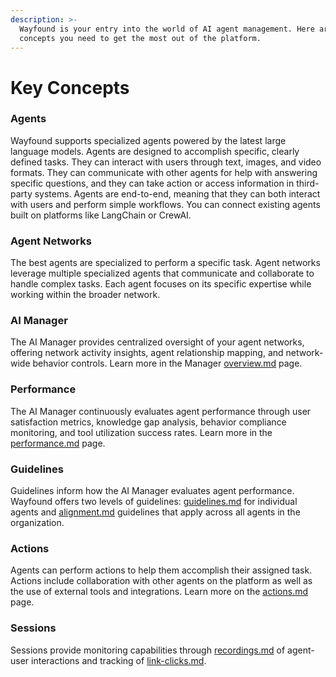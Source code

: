 ```yaml
---
description: >-
  Wayfound is your entry into the world of AI agent management. Here are the key
  concepts you need to get the most out of the platform.
---
```


# Key Concepts

### Agents

Wayfound supports specialized agents powered by the latest large language models. Agents are designed to accomplish specific, clearly defined tasks. They can interact with users through text, images, and video formats. They can communicate with other agents for help with answering specific questions, and they can take action or access information in third-party systems. Agents are end-to-end, meaning that they can both interact with users and perform simple workflows. You can connect existing agents built on platforms like LangChain or CrewAI.

### Agent Networks

The best agents are specialized to perform a specific task. Agent networks leverage multiple specialized agents that communicate and collaborate to handle complex tasks. Each agent focuses on its specific expertise while working within the broader network.

### AI Manager

The AI Manager provides centralized oversight of your agent networks, offering network activity insights, agent relationship mapping, and network-wide behavior controls. Learn more in the Manager [overview.md](supervisor/overview.md "mention") page.

### Performance

The AI Manager continuously evaluates agent performance through user satisfaction metrics, knowledge gap analysis, behavior compliance monitoring, and tool utilization success rates. Learn more in the [performance.md](supervisor/performance.md "mention") page.

### Guidelines&#x20;

Guidelines inform how the AI Manager evaluates agent performance. Wayfound offers two levels of guidelines: [guidelines.md](agents/guidelines.md "mention") for individual agents and [alignment.md](supervisor/alignment.md "mention") guidelines that apply across all agents in the organization.

### Actions

Agents can perform actions to help them accomplish their assigned task. Actions include collaboration with other agents on the platform as well as the use of external tools and integrations. Learn more on the [actions.md](agents/actions.md "mention") page.

### Sessions

Sessions provide monitoring capabilities through [recordings.md](sessions/recordings.md "mention") of agent-user interactions and tracking of [link-clicks.md](sessions/link-clicks.md "mention").

###
